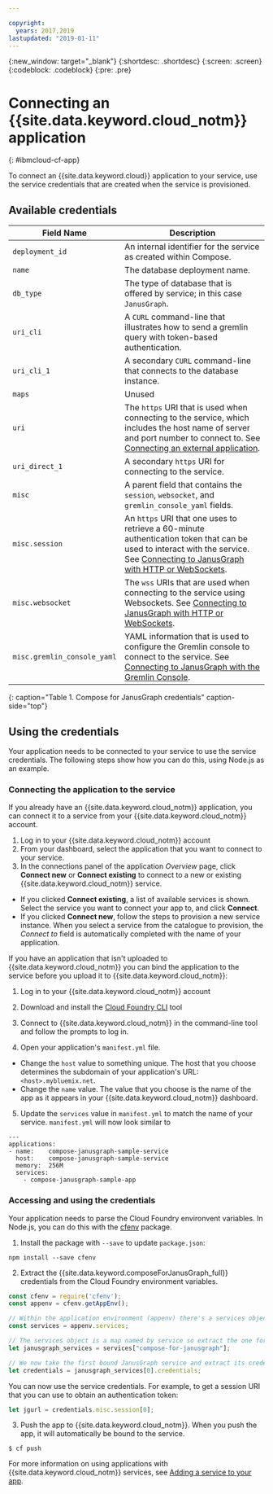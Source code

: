 ```yaml
---

copyright:
  years: 2017,2019
lastupdated: "2019-01-11"
---
```


{:new_window: target="_blank"}
{:shortdesc: .shortdesc}
{:screen: .screen}
{:codeblock: .codeblock}
{:pre: .pre}

# Connecting an {{site.data.keyword.cloud_notm}} application
{: #ibmcloud-cf-app}

To connect an {{site.data.keyword.cloud}} application to your service, use the service credentials that are created when the service is provisioned.

## Available credentials

Field Name|Description
----------|-----------
`deployment_id`|An internal identifier for the service as created within Compose.
`name`|The database deployment name.
`db_type`|The type of database that is offered by service; in this case `JanusGraph`.
`uri_cli`|A `CURL` command-line that illustrates how to send a gremlin query with token-based authentication.
`uri_cli_1`|A secondary `CURL` command-line that connects to the database instance.
`maps`|Unused
`uri`|The `https` URI that is used when connecting to the service, which includes the host name of server and port number to connect to. See [Connecting an external application](/docs/services/ComposeForJanusGraph?topic=compose-for-janusgraph-external-app).
`uri_direct_1`|A secondary `https` URI for connecting to the service.
`misc`|A parent field that contains the `session`, `websocket`, and `gremlin_console_yaml` fields.
`misc.session`| An `https` URI that one uses to retrieve a 60-minute authentication token that can be used to interact with the service. See [Connecting to JanusGraph with HTTP or WebSockets](/docs/services/ComposeForJanusGraph?topic=compose-for-janusgraph-http-websockets#token-authentication).
`misc.websocket`|The `wss` URIs that are used when connecting to the service using Websockets. See [Connecting to JanusGraph with HTTP or WebSockets](/docs/services/ComposeForJanusGraph?topic=compose-for-janusgraph-http-websockets#websockets).
`misc.gremlin_console_yaml`|YAML information that is used to configure the Gremlin console to connect to the service.  See [Connecting to JanusGraph with the Gremlin Console](/docs/services/ComposeForJanusGraph?topic=compose-for-janusgraph-gremlin-console).
{: caption="Table 1. Compose for JanusGraph credentials" caption-side="top"}

## Using the credentials

Your application needs to be connected to your service to use the service credentials. The following steps show how you can do this, using Node.js as an example.

### Connecting the application to the service

If you already have an {{site.data.keyword.cloud_notm}} application, you can connect it to a service from your {{site.data.keyword.cloud_notm}} account.

1. Log in to your {{site.data.keyword.cloud_notm}} account
2. From your dashboard, select the application that you want to connect to your service.
3. In the connections panel of the application _Overview_ page, click **Connect new** or **Connect existing** to connect to a new or existing {{site.data.keyword.cloud_notm}} service.

  - If you clicked **Connect existing**, a list of available services is shown. Select the service you want to connect your app to, and click **Connect**.
  - If you clicked **Connect new**, follow the steps to provision a new service instance. When you select a service from the catalogue to provision, the _Connect to_ field is automatically completed with the name of your application.

If you have an application that isn't uploaded to {{site.data.keyword.cloud_notm}} you can bind the application to the service before you upload it to {{site.data.keyword.cloud_notm}}: 

1. Log in to your {{site.data.keyword.cloud_notm}} account
2. Download and install the [Cloud Foundry CLI](https://github.com/cloudfoundry/cli) tool
3. Connect to {{site.data.keyword.cloud_notm}} in the command-line tool and follow the prompts to log in.

4. Open your application's `manifest.yml` file.

  - Change the `host` value to something unique. The host that you choose determines the subdomain of your application's URL:  `<host>.mybluemix.net`.
  - Change the `name` value. The value that you choose is the name of the app as it appears in your {{site.data.keyword.cloud_notm}} dashboard.

5. Update the `services` value in `manifest.yml` to match the name of your service. `manifest.yml` will now look similar to

  ```
  ---
  applications:
  - name:    compose-janusgraph-sample-service
    host:    compose-janusgraph-sample-service
    memory:  256M
    services:
      - compose-janusgraph-sample-app
  ```

### Accessing and using the credentials

Your application needs to parse the Cloud Foundry environvent variables. In Node.js, you can do this with the [cfenv](https://www.npmjs.com/package/cfenv) package.

1. Install the package with `--save` to update `package.json`:

  ```
  npm install --save cfenv
  ```

2. Extract the {{site.data.keyword.composeForJanusGraph_full}} credentials from the Cloud Foundry environment variables.

  ```javascript
  const cfenv = require('cfenv');
  const appenv = cfenv.getAppEnv();

  // Within the application environment (appenv) there's a services object
  const services = appenv.services;

  // The services object is a map named by service so extract the one for JanusGraph
  let janusgraph_services = services["compose-for-janusgraph"];

  // We now take the first bound JanusGraph service and extract its credentials object
  let credentials = janusgraph_services[0].credentials;
  ```

  You can now use the service credentials. For example, to get a session URI that you can use to obtain an authentication token:

  ```javascript
  let jgurl = credentials.misc.session[0];
  ```

3. Push the app to {{site.data.keyword.cloud_notm}}. When you push the app, it will automatically be bound to the service.

  ```
  $ cf push
  ```

For more information on using applications with {{site.data.keyword.cloud_notm}} services, see [Adding a service to your app](/docs/resources/connect_external_app?topic=resources-externalapp).
